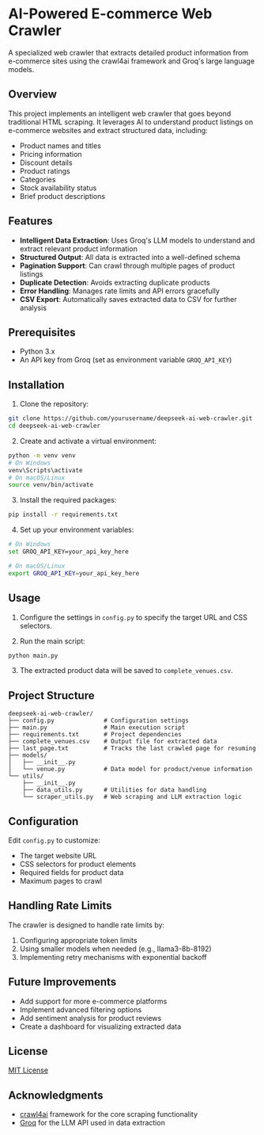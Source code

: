 # AI-Powered E-commerce Web Crawler

A specialized web crawler that extracts detailed product information from e-commerce sites using the crawl4ai framework and Groq's large language models.

## Overview

This project implements an intelligent web crawler that goes beyond traditional HTML scraping. It leverages AI to understand product listings on e-commerce websites and extract structured data, including:

- Product names and titles
- Pricing information
- Discount details
- Product ratings
- Categories
- Stock availability status
- Brief product descriptions

## Features

- **Intelligent Data Extraction**: Uses Groq's LLM models to understand and extract relevant product information
- **Structured Output**: All data is extracted into a well-defined schema
- **Pagination Support**: Can crawl through multiple pages of product listings
- **Duplicate Detection**: Avoids extracting duplicate products
- **Error Handling**: Manages rate limits and API errors gracefully
- **CSV Export**: Automatically saves extracted data to CSV for further analysis

## Prerequisites

- Python 3.x
- An API key from Groq (set as environment variable `GROQ_API_KEY`)

## Installation

1. Clone the repository:
```bash
git clone https://github.com/yourusername/deepseek-ai-web-crawler.git
cd deepseek-ai-web-crawler
```

2. Create and activate a virtual environment:
```bash
python -m venv venv
# On Windows
venv\Scripts\activate
# On macOS/Linux
source venv/bin/activate
```

3. Install the required packages:
```bash
pip install -r requirements.txt
```

4. Set up your environment variables:
```bash
# On Windows
set GROQ_API_KEY=your_api_key_here

# On macOS/Linux
export GROQ_API_KEY=your_api_key_here
```

## Usage

1. Configure the settings in `config.py` to specify the target URL and CSS selectors.

2. Run the main script:
```bash
python main.py
```

3. The extracted product data will be saved to `complete_venues.csv`.

## Project Structure

```
deepseek-ai-web-crawler/
├── config.py              # Configuration settings
├── main.py                # Main execution script
├── requirements.txt       # Project dependencies
├── complete_venues.csv    # Output file for extracted data
├── last_page.txt          # Tracks the last crawled page for resuming
├── models/
│   ├── __init__.py
│   └── venue.py           # Data model for product/venue information
└── utils/
    ├── __init__.py
    ├── data_utils.py      # Utilities for data handling
    └── scraper_utils.py   # Web scraping and LLM extraction logic
```

## Configuration

Edit `config.py` to customize:
- The target website URL
- CSS selectors for product elements
- Required fields for product data
- Maximum pages to crawl

## Handling Rate Limits

The crawler is designed to handle rate limits by:
1. Configuring appropriate token limits
2. Using smaller models when needed (e.g., llama3-8b-8192)
3. Implementing retry mechanisms with exponential backoff

## Future Improvements

- Add support for more e-commerce platforms
- Implement advanced filtering options
- Add sentiment analysis for product reviews
- Create a dashboard for visualizing extracted data

## License

[MIT License](LICENSE)

## Acknowledgments

- [crawl4ai](https://docs.crawl4ai.com/) framework for the core scraping functionality
- [Groq](https://groq.com/) for the LLM API used in data extraction
